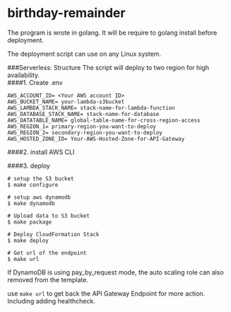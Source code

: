 # birthday-remainder
The program is wrote in golang. It will be require to golang install before deployment.

The deployment script can use on any Linux system.

###Serverless:
Structure 
The script will deploy to two region for high availability.  
####1. Create .env

```
AWS_ACCOUNT_ID= <Your AWS account ID>
AWS_BUCKET_NAME= your-lambda-s3bucket
AWS_LAMBDA_STACK_NAME= stack-name-for-lambda-function
AWS_DATABASE_STACK_NAME= stack-name-for-database
AWS_DATATABLE_NAME= global-table-name-for-cross-region-access
AWS_REGION_1= primary-region-you-want-to-deploy
AWS_REGION_2= secondary-region-you-want-to-deploy
AWS_HOSTED_ZONE_ID= Your-AWS-Hosted-Zone-for-API-Gateway
```

####2. install AWS CLI

####3. deploy
```$bash
# setup the S3 bucket
$ make configure

# setup aws dynamodb
$ make dynamodb

# Upload data to S3 bucket
$ make package

# Deploy CloudFormation Stack
$ make deploy

# Get url of the endpoint
$ make url
```

If DynamoDB is using pay_by_request mode, the auto scaling role can also removed from the template.

use ``make url`` to get back the API Gateway Endpoint for more action. Including adding healthcheck.